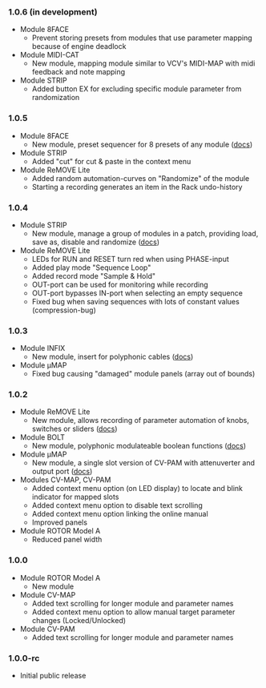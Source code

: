 ### 1.0.6 (in development)

- Module 8FACE
    - Prevent storing presets from modules that use parameter mapping because of engine deadlock
- Module MIDI-CAT
    - New module, mapping module similar to VCV's MIDI-MAP with midi feedback and note mapping
- Module STRIP
    - Added button EX for excluding specific module parameter from randomization

### 1.0.5

- Module 8FACE
    - New module, preset sequencer for 8 presets of any module ([docs](./docs/EightFace.md))
- Module STRIP
    - Added "cut" for cut & paste in the context menu
- Module ReMOVE Lite
    - Added random automation-curves on "Randomize" of the module
    - Starting a recording generates an item in the Rack undo-history

### 1.0.4

- Module STRIP
    - New module, manage a group of modules in a patch, providing load, save as, disable and randomize ([docs](./docs/Strip.md))
- Module ReMOVE Lite
    - LEDs for RUN and RESET turn red when using PHASE-input
    - Added play mode "Sequence Loop"
    - Added record mode "Sample & Hold"
    - OUT-port can be used for monitoring while recording
    - OUT-port bypasses IN-port when selecting an empty sequence
    - Fixed bug when saving sequences with lots of constant values (compression-bug)

### 1.0.3

- Module INFIX
    - New module, insert for polyphonic cables ([docs](./docs/Infix.md))
- Module µMAP
    - Fixed bug causing "damaged" module panels (array out of bounds)

### 1.0.2

- Module ReMOVE Lite
    - New module, allows recording of parameter automation of knobs, switches or sliders ([docs](./docs/ReMove.md))
- Module BOLT
    - New module, polyphonic modulateable boolean functions ([docs](./docs/Bolt.md))
- Module µMAP
    - New module, a single slot version of CV-PAM with attenuverter and output port ([docs](./docs/CVMapMicro.md))
- Modules CV-MAP, CV-PAM
    - Added context menu option (on LED display) to locate and blink indicator for mapped slots
    - Added context menu option to disable text scrolling
    - Added context menu option linking the online manual
    - Improved panels
- Module ROTOR Model A
    - Reduced panel width
    
### 1.0.0

- Module ROTOR Model A
    - New module
- Module CV-MAP
    - Added text scrolling for longer module and parameter names
    - Added context menu option to allow manual target parameter changes (Locked/Unlocked)
- Module CV-PAM
    - Added text scrolling for longer module and parameter names

### 1.0.0-rc

- Initial public release